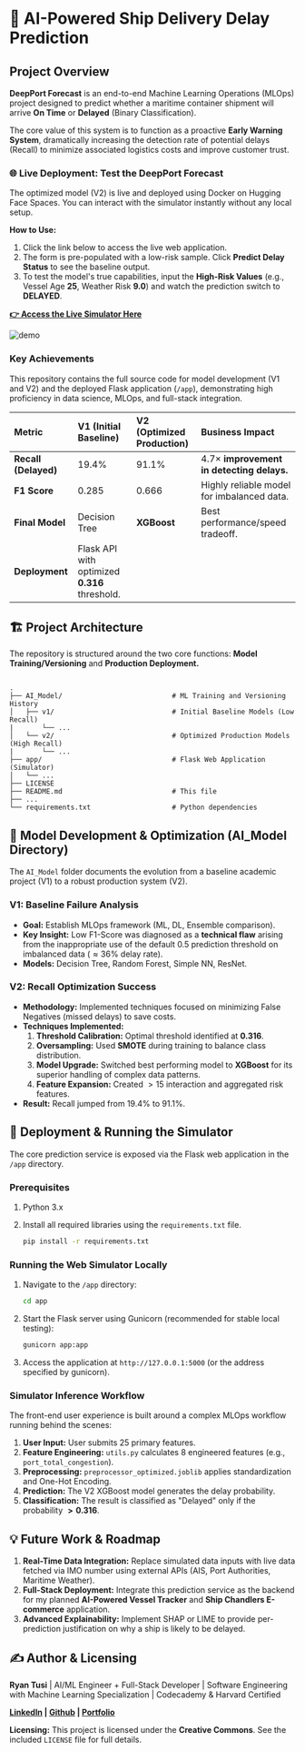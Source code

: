 # 🚢 AI-Powered Ship Delivery Delay Prediction

## Project Overview

**DeepPort Forecast** is an end-to-end Machine Learning Operations (MLOps) project designed to predict whether a maritime container shipment will arrive **On Time** or **Delayed** (Binary Classification).

The core value of this system is to function as a proactive **Early Warning System**, dramatically increasing the detection rate of potential delays (Recall) to minimize associated logistics costs and improve customer trust.

### 🌐 Live Deployment: Test the DeepPort Forecast

The optimized model (V2) is live and deployed using Docker on Hugging Face Spaces. You can interact with the simulator instantly without any local setup.

**How to Use:**
1. Click the link below to access the live web application.
2. The form is pre-populated with a low-risk sample. Click **Predict Delay Status** to see the baseline output.
3. To test the model's true capabilities, input the **High-Risk Values** (e.g., Vessel Age $\mathbf{25}$, Weather Risk $\mathbf{9.0}$) and watch the prediction switch to **DELAYED**.

**[👉 Access the Live Simulator Here](https://huggingface.co/spaces/ryantusi/DeepPort-Forecast)**

![demo](DeepPort.gif)

### Key Achievements

This repository contains the full source code for model development (V1 and V2) and the deployed Flask application (`/app`), demonstrating high proficiency in data science, MLOps, and full-stack integration.

| Metric | V1 (Initial Baseline) | **V2 (Optimized Production)** | Business Impact |
| :--- | :--- | :--- | :--- |
| **Recall (Delayed)** | $19.4\%$ | $91.1\%$ | $4.7\times$ **improvement in detecting delays.** |
| **F1 Score** | $0.285$ | $0.666$ | Highly reliable model for imbalanced data. |
| **Final Model** | Decision Tree | **XGBoost** | Best performance/speed tradeoff. |
| **Deployment** | Flask API with optimized $\mathbf{0.316}$ threshold. | | |

## 🏗️ Project Architecture

The repository is structured around the two core functions: **Model Training/Versioning** and **Production Deployment.**

```

.
├── AI_Model/                           # ML Training and Versioning History
│   ├── v1/                             # Initial Baseline Models (Low Recall)
|       └── ...
│   └── v2/                             # Optimized Production Models (High Recall)
|       └── ...
├── app/                                # Flask Web Application (Simulator)
│   └── ...
├── LICENSE
├── README.md                           # This file
├── ...
└── requirements.txt                    # Python dependencies

````

## 🧠 Model Development & Optimization (AI\_Model Directory)

The `AI_Model` folder documents the evolution from a baseline academic project (V1) to a robust production system (V2).

### V1: Baseline Failure Analysis

* **Goal:** Establish MLOps framework (ML, DL, Ensemble comparison).
* **Key Insight:** Low F1-Score was diagnosed as a **technical flaw** arising from the inappropriate use of the default $0.5$ prediction threshold on imbalanced data ($\approx 36\%$ delay rate).
* **Models:** Decision Tree, Random Forest, Simple NN, ResNet.

### V2: Recall Optimization Success

* **Methodology:** Implemented techniques focused on minimizing False Negatives (missed delays) to save costs.
* **Techniques Implemented:**
    1.  **Threshold Calibration:** Optimal threshold identified at $\mathbf{0.316}$.
    2.  **Oversampling:** Used **SMOTE** during training to balance class distribution.
    3.  **Model Upgrade:** Switched best performing model to **XGBoost** for its superior handling of complex data patterns.
    4.  **Feature Expansion:** Created $>15$ interaction and aggregated risk features.
* **Result:** Recall jumped from $19.4\%$ to $91.1\%$.

## 🚀 Deployment & Running the Simulator

The core prediction service is exposed via the Flask web application in the `/app` directory.

### Prerequisites

1.  Python 3.x
2.  Install all required libraries using the `requirements.txt` file.

    ```bash
    pip install -r requirements.txt
    ```

### Running the Web Simulator Locally

1.  Navigate to the `/app` directory:

    ```bash
    cd app
    ```

2.  Start the Flask server using Gunicorn (recommended for stable local testing):

    ```bash
    gunicorn app:app
    ```

3.  Access the application at `http://127.0.0.1:5000` (or the address specified by gunicorn).

### Simulator Inference Workflow

The front-end user experience is built around a complex MLOps workflow running behind the scenes:

1.  **User Input:** User submits 25 primary features.
2.  **Feature Engineering:** `utils.py` calculates 8 engineered features (e.g., `port_total_congestion`).
3.  **Preprocessing:** `preprocessor_optimized.joblib` applies standardization and One-Hot Encoding.
4.  **Prediction:** The V2 XGBoost model generates the delay probability.
5.  **Classification:** The result is classified as "Delayed" only if the probability $\mathbf{> 0.316}$.

## 💡 Future Work & Roadmap

1.  **Real-Time Data Integration:** Replace simulated data inputs with live data fetched via IMO number using external APIs (AIS, Port Authorities, Maritime Weather).
2.  **Full-Stack Deployment:** Integrate this prediction service as the backend for my planned **AI-Powered Vessel Tracker** and **Ship Chandlers E-commerce** application.
3.  **Advanced Explainability:** Implement SHAP or LIME to provide per-prediction justification on why a ship is likely to be delayed.

## ✍️ Author & Licensing

**Ryan Tusi** | AI/ML Engineer + Full-Stack Developer | Software Engineering with Machine Learning Specialization | Codecademy & Harvard Certified

**[LinkedIn](https://www.linkedin.com/in/ryantusi/) | [Github](https://github.com/ryantusi/) | [Portfolio](https://ryantusi.netlify.app/)**

**Licensing:**
This project is licensed under the **Creative Commons**. See the included `LICENSE` file for full details.
